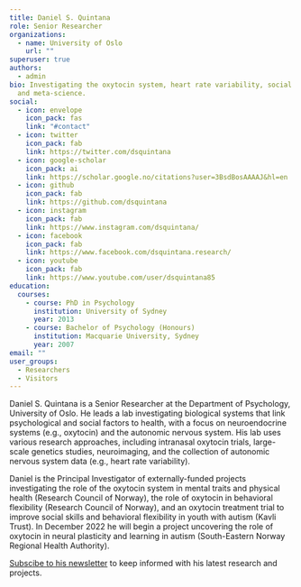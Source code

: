 ```yaml
---
title: Daniel S. Quintana
role: Senior Researcher
organizations:
  - name: University of Oslo
    url: ""
superuser: true
authors:
  - admin
bio: Investigating the oxytocin system, heart rate variability, social behavior,
  and meta-science.
social:
  - icon: envelope
    icon_pack: fas
    link: "#contact"
  - icon: twitter
    icon_pack: fab
    link: https://twitter.com/dsquintana
  - icon: google-scholar
    icon_pack: ai
    link: https://scholar.google.no/citations?user=3BsdBosAAAAJ&hl=en
  - icon: github
    icon_pack: fab
    link: https://github.com/dsquintana
  - icon: instagram
    icon_pack: fab
    link: https://www.instagram.com/dsquintana/
  - icon: facebook
    icon_pack: fab
    link: https://www.facebook.com/dsquintana.research/
  - icon: youtube
    icon_pack: fab
    link: https://www.youtube.com/user/dsquintana85
education:
  courses:
    - course: PhD in Psychology
      institution: University of Sydney
      year: 2013
    - course: Bachelor of Psychology (Honours)
      institution: Macquarie University, Sydney
      year: 2007
email: ""
user_groups:
  - Researchers
  - Visitors
---
```

Daniel S. Quintana is a Senior Researcher at the Department of Psychology, University of Oslo. He leads a lab investigating biological systems that link psychological and social factors to health, with a focus on neuroendocrine systems (e.g., oxytocin) and the autonomic nervous system. His lab uses various research approaches, including intranasal oxytocin trials, large-scale genetics studies, neuroimaging, and the collection of autonomic nervous system data (e.g., heart rate variability).

Daniel is the Principal Investigator of externally-funded projects investigating the role of the oxytocin system in mental traits and physical health (Research Council of Norway), the role of oxytocin in behavioral flexibility (Research Council of Norway), and an oxytocin treatment trial to improve social skills and behavioral flexibility in youth with autism (Kavli Trust). In December 2022 he will begin a project uncovering the role of oxytocin in neural plasticity and learning in autism (South-Eastern Norway Regional Health Authority).

[Subscibe to his newsletter](https://www.getrevue.co/profile/dsquintana) to keep informed with his latest research and projects.